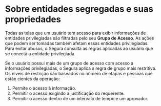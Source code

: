 # Sobre entidades segregadas e suas propriedades

Todas as telas que um usuário tem acesso para exibir informações de entidades privilegiadas são filtradas pelo seu **Grupo de Acesso**. As ações que podem ser tomadas também afetam essas entidades privilegiadas. Para evitar abusos, o Segura consulta as regras aplicadas ao usuário que se conecta a entidade privilegiada.

Se o usuário possui mais de um grupo de acesso com acesso a informações privilegiadas, o Segura aplica a regra de grupo mais restritiva. Os níveis de restrição são baseados no número de etapas e pessoas que estão cientes da operação:

1. Permite o acesso à informação.  
2. Permitir o acesso exigindo a justificação do requerente.  
3. Permitir o acesso dentro de um intervalo de tempo e um aprovador.